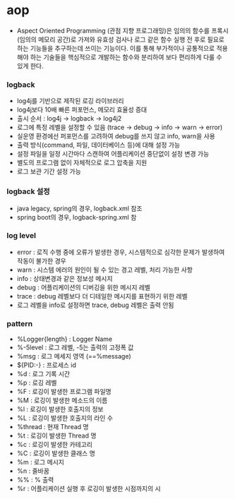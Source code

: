 # aop
- Aspect Oriented Programming (관점 지향 프로그래밍)은 임의의 함수를 프록시(임의의 메모리 공간)로 가져와 유효성 검사나 로그 같은 함수 실행 전 후로 필요로 하는 기능들을 추구하는데 쓰이는 기능이다. 이를 통해 부가적이나 공통적으로 적용해야 하는 기술들을 핵심적으로 개발하는 함수와 분리하여 보다 편리하게 다룰 수 있게 한다.

### logback
- log4j를 기반으로 제작된 로깅 라이브러리
- log4j보다 10배 빠른 퍼포먼스, 메모리 효율성 증대
- 출시 순서 : log4j -> logback -> log4j2
- 로그에 특정 레벨을 설정할 수 있음 (trace -> debug -> info -> warn -> error)
- 실운영 환경에선 퍼포먼스를 고려하여 debug를 쓰지 않고 info, warn을 사용
- 출력 방식(command, 파일, 데이터베이스 등)에 대해 설정 가능
- 설정 파일을 일정 시간마다 스캔하여 어플리케이션 중단없이 설정 변경 가능
- 별도의 프로그램 없이 자체적으로 로그 압축을 지원
- 로그 보관 기간 설정 가능

### logback 설정
- java legacy, spring의 경우, logback.xml 참조
- spring boot의 경우, logback-spring.xml 참

### log level
- error : 로직 수행 중에 오류가 발생한 경우, 시스템적으로 심각한 문제가 발생하여 작동이 불가한 경우
- warn : 시스템 에러의 원인이 될 수 있는 경고 레벨, 처리 가능한 사항
- info : 상태변경과 같은 정보성 메시지
- debug : 어플리케이션의 디버깅을 위한 메시지 레벨
- trace : debug 레벨보다 더 디테일한 메시지를 표현하기 위한 레벨
- 로그 레벨을 info로 설정하면 trace, debug 레벨은 출력 안됨

### pattern
- %Logger{length} : Logger Name
- %-5level : 로그 레벨, -5는 출력의 고정폭 값
- %msg : 로그 메세지 영역 (==%message)
- ${PID:-} : 프로세스 id
- %d : 로그 기록 시간
- %p : 로깅 레벨
- %F : 로깅이 발생한 프로그램 파일명
- %M : 로깅이 발생한 메소드의 이름
- %l : 로깅이 발생한 호출지의 정보
- %L : 로깅이 발생한 호출지의 라인 수
- %thread : 현재 Thread 명
- %t : 로깅이 발생한 Thread 명
- %c : 로깅이 발생한 카테고리
- %C : 로깅이 발생한 클래스 명
- %m : 로그 메시지
- %n : 줄바꿈
- %% : % 출력
- %r : 어플리케이션 실행 후 로깅이 발생한 시점까지의 시

